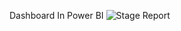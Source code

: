 Dashboard In Power BI
![Stage Report](https://github.com/WaleeSassi/stage/assets/60781148/dfe7ae70-9140-4ed7-bcc1-35822da73fae)
